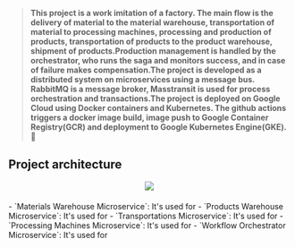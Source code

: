 > **This project is a work imitation of a factory. The main flow is the delivery of material to the material warehouse, transportation of material to processing machines, processing and production of products, transportation of products to the product warehouse, shipment of products.Production management is handled by the orchestrator, who runs the saga and monitors success, and in case of failure makes compensation.The project is developed as a distributed system on microservices using a message bus. RabbitMQ is a message broker, Masstransit is used for process orchestration and transactions.The project is deployed on Google Cloud using Docker containers and Kubernetes. The github actions triggers a docker image build, image push to Google Container Registry(GCR) and deployment to Google Kubernetes Engine(GKE).** 🚀

## Project architecture
<div align="center" style="margin-bottom:20px">
  <img src="https://github.com/KostayShutko/Manufacturing/assets/26852817/21428027-3f7b-4768-ab11-820aa31f9e3e"/>
</div>
- `Materials Warehouse Microservice`: It's used for 
- `Products Warehouse Microservice`: It's used for 
- `Transportations Microservice`: It's used for 
- `Processing Machines Microservice`: It's used for 
- `Workflow Orchestrator Microservice`: It's used for 
